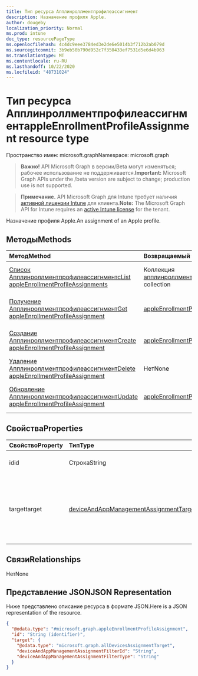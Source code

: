 ```yaml
---
title: Тип ресурса Апплинроллментпрофилеассигнмент
description: Назначение профиля Apple.
author: dougeby
localization_priority: Normal
ms.prod: intune
doc_type: resourcePageType
ms.openlocfilehash: 4c4dc9eee3784ed3e2de6e5014b3f712b2ab079d
ms.sourcegitcommit: 3b9eb50b790d952c7f350433ef7531d5e6d4b963
ms.translationtype: MT
ms.contentlocale: ru-RU
ms.lasthandoff: 10/22/2020
ms.locfileid: "48731024"
---
```

# <a name="appleenrollmentprofileassignment-resource-type"></a><span data-ttu-id="0dd2c-103">Тип ресурса Апплинроллментпрофилеассигнмент</span><span class="sxs-lookup"><span data-stu-id="0dd2c-103">appleEnrollmentProfileAssignment resource type</span></span>

<span data-ttu-id="0dd2c-104">Пространство имен: microsoft.graph</span><span class="sxs-lookup"><span data-stu-id="0dd2c-104">Namespace: microsoft.graph</span></span>

> <span data-ttu-id="0dd2c-105">**Важно!** API Microsoft Graph в версии/Beta могут изменяться; рабочее использование не поддерживается.</span><span class="sxs-lookup"><span data-stu-id="0dd2c-105">**Important:** Microsoft Graph APIs under the /beta version are subject to change; production use is not supported.</span></span>

> <span data-ttu-id="0dd2c-106">**Примечание.** API Microsoft Graph для Intune требует наличия [активной лицензии Intune](https://go.microsoft.com/fwlink/?linkid=839381) для клиента.</span><span class="sxs-lookup"><span data-stu-id="0dd2c-106">**Note:** The Microsoft Graph API for Intune requires an [active Intune license](https://go.microsoft.com/fwlink/?linkid=839381) for the tenant.</span></span>

<span data-ttu-id="0dd2c-107">Назначение профиля Apple.</span><span class="sxs-lookup"><span data-stu-id="0dd2c-107">An assignment of an Apple profile.</span></span>

## <a name="methods"></a><span data-ttu-id="0dd2c-108">Методы</span><span class="sxs-lookup"><span data-stu-id="0dd2c-108">Methods</span></span>
|<span data-ttu-id="0dd2c-109">Метод</span><span class="sxs-lookup"><span data-stu-id="0dd2c-109">Method</span></span>|<span data-ttu-id="0dd2c-110">Возвращаемый тип</span><span class="sxs-lookup"><span data-stu-id="0dd2c-110">Return Type</span></span>|<span data-ttu-id="0dd2c-111">Описание</span><span class="sxs-lookup"><span data-stu-id="0dd2c-111">Description</span></span>|
|:---|:---|:---|
|[<span data-ttu-id="0dd2c-112">Список Апплинроллментпрофилеассигнментс</span><span class="sxs-lookup"><span data-stu-id="0dd2c-112">List appleEnrollmentProfileAssignments</span></span>](../api/intune-enrollment-appleenrollmentprofileassignment-list.md)|<span data-ttu-id="0dd2c-113">Коллекция [апплинроллментпрофилеассигнмент](../resources/intune-enrollment-appleenrollmentprofileassignment.md)</span><span class="sxs-lookup"><span data-stu-id="0dd2c-113">[appleEnrollmentProfileAssignment](../resources/intune-enrollment-appleenrollmentprofileassignment.md) collection</span></span>|<span data-ttu-id="0dd2c-114">Список свойств и связей объектов [апплинроллментпрофилеассигнмент](../resources/intune-enrollment-appleenrollmentprofileassignment.md) .</span><span class="sxs-lookup"><span data-stu-id="0dd2c-114">List properties and relationships of the [appleEnrollmentProfileAssignment](../resources/intune-enrollment-appleenrollmentprofileassignment.md) objects.</span></span>|
|[<span data-ttu-id="0dd2c-115">Получение Апплинроллментпрофилеассигнмент</span><span class="sxs-lookup"><span data-stu-id="0dd2c-115">Get appleEnrollmentProfileAssignment</span></span>](../api/intune-enrollment-appleenrollmentprofileassignment-get.md)|[<span data-ttu-id="0dd2c-116">appleEnrollmentProfileAssignment</span><span class="sxs-lookup"><span data-stu-id="0dd2c-116">appleEnrollmentProfileAssignment</span></span>](../resources/intune-enrollment-appleenrollmentprofileassignment.md)|<span data-ttu-id="0dd2c-117">Чтение свойств и связей объекта [апплинроллментпрофилеассигнмент](../resources/intune-enrollment-appleenrollmentprofileassignment.md) .</span><span class="sxs-lookup"><span data-stu-id="0dd2c-117">Read properties and relationships of the [appleEnrollmentProfileAssignment](../resources/intune-enrollment-appleenrollmentprofileassignment.md) object.</span></span>|
|[<span data-ttu-id="0dd2c-118">Создание Апплинроллментпрофилеассигнмент</span><span class="sxs-lookup"><span data-stu-id="0dd2c-118">Create appleEnrollmentProfileAssignment</span></span>](../api/intune-enrollment-appleenrollmentprofileassignment-create.md)|[<span data-ttu-id="0dd2c-119">appleEnrollmentProfileAssignment</span><span class="sxs-lookup"><span data-stu-id="0dd2c-119">appleEnrollmentProfileAssignment</span></span>](../resources/intune-enrollment-appleenrollmentprofileassignment.md)|<span data-ttu-id="0dd2c-120">Создание нового объекта [апплинроллментпрофилеассигнмент](../resources/intune-enrollment-appleenrollmentprofileassignment.md) .</span><span class="sxs-lookup"><span data-stu-id="0dd2c-120">Create a new [appleEnrollmentProfileAssignment](../resources/intune-enrollment-appleenrollmentprofileassignment.md) object.</span></span>|
|[<span data-ttu-id="0dd2c-121">Удаление Апплинроллментпрофилеассигнмент</span><span class="sxs-lookup"><span data-stu-id="0dd2c-121">Delete appleEnrollmentProfileAssignment</span></span>](../api/intune-enrollment-appleenrollmentprofileassignment-delete.md)|<span data-ttu-id="0dd2c-122">Нет</span><span class="sxs-lookup"><span data-stu-id="0dd2c-122">None</span></span>|<span data-ttu-id="0dd2c-123">Удаляет объект [апплинроллментпрофилеассигнмент](../resources/intune-enrollment-appleenrollmentprofileassignment.md).</span><span class="sxs-lookup"><span data-stu-id="0dd2c-123">Deletes a [appleEnrollmentProfileAssignment](../resources/intune-enrollment-appleenrollmentprofileassignment.md).</span></span>|
|[<span data-ttu-id="0dd2c-124">Обновление Апплинроллментпрофилеассигнмент</span><span class="sxs-lookup"><span data-stu-id="0dd2c-124">Update appleEnrollmentProfileAssignment</span></span>](../api/intune-enrollment-appleenrollmentprofileassignment-update.md)|[<span data-ttu-id="0dd2c-125">appleEnrollmentProfileAssignment</span><span class="sxs-lookup"><span data-stu-id="0dd2c-125">appleEnrollmentProfileAssignment</span></span>](../resources/intune-enrollment-appleenrollmentprofileassignment.md)|<span data-ttu-id="0dd2c-126">Обновление свойств объекта [апплинроллментпрофилеассигнмент](../resources/intune-enrollment-appleenrollmentprofileassignment.md) .</span><span class="sxs-lookup"><span data-stu-id="0dd2c-126">Update the properties of a [appleEnrollmentProfileAssignment](../resources/intune-enrollment-appleenrollmentprofileassignment.md) object.</span></span>|

## <a name="properties"></a><span data-ttu-id="0dd2c-127">Свойства</span><span class="sxs-lookup"><span data-stu-id="0dd2c-127">Properties</span></span>
|<span data-ttu-id="0dd2c-128">Свойство</span><span class="sxs-lookup"><span data-stu-id="0dd2c-128">Property</span></span>|<span data-ttu-id="0dd2c-129">Тип</span><span class="sxs-lookup"><span data-stu-id="0dd2c-129">Type</span></span>|<span data-ttu-id="0dd2c-130">Описание</span><span class="sxs-lookup"><span data-stu-id="0dd2c-130">Description</span></span>|
|:---|:---|:---|
|<span data-ttu-id="0dd2c-131">id</span><span class="sxs-lookup"><span data-stu-id="0dd2c-131">id</span></span>|<span data-ttu-id="0dd2c-132">Строка</span><span class="sxs-lookup"><span data-stu-id="0dd2c-132">String</span></span>|<span data-ttu-id="0dd2c-133">Ключ назначения.</span><span class="sxs-lookup"><span data-stu-id="0dd2c-133">The key of the assignment.</span></span>|
|<span data-ttu-id="0dd2c-134">target</span><span class="sxs-lookup"><span data-stu-id="0dd2c-134">target</span></span>|[<span data-ttu-id="0dd2c-135">deviceAndAppManagementAssignmentTarget</span><span class="sxs-lookup"><span data-stu-id="0dd2c-135">deviceAndAppManagementAssignmentTarget</span></span>](../resources/intune-shared-deviceandappmanagementassignmenttarget.md)|<span data-ttu-id="0dd2c-136">Цель назначения для профиля развертывания, инициированного пользователем Apple.</span><span class="sxs-lookup"><span data-stu-id="0dd2c-136">The assignment target for the Apple user initiated deployment profile.</span></span>|

## <a name="relationships"></a><span data-ttu-id="0dd2c-137">Связи</span><span class="sxs-lookup"><span data-stu-id="0dd2c-137">Relationships</span></span>
<span data-ttu-id="0dd2c-138">Нет</span><span class="sxs-lookup"><span data-stu-id="0dd2c-138">None</span></span>

## <a name="json-representation"></a><span data-ttu-id="0dd2c-139">Представление JSON</span><span class="sxs-lookup"><span data-stu-id="0dd2c-139">JSON Representation</span></span>
<span data-ttu-id="0dd2c-140">Ниже представлено описание ресурса в формате JSON.</span><span class="sxs-lookup"><span data-stu-id="0dd2c-140">Here is a JSON representation of the resource.</span></span>
<!-- {
  "blockType": "resource",
  "keyProperty": "id",
  "@odata.type": "microsoft.graph.appleEnrollmentProfileAssignment"
}
-->
``` json
{
  "@odata.type": "#microsoft.graph.appleEnrollmentProfileAssignment",
  "id": "String (identifier)",
  "target": {
    "@odata.type": "microsoft.graph.allDevicesAssignmentTarget",
    "deviceAndAppManagementAssignmentFilterId": "String",
    "deviceAndAppManagementAssignmentFilterType": "String"
  }
}
```





